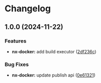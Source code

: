 # Changelog

## 1.0.0 (2024-11-22)


### Features

* **nx-docker:** add build executor ([2df236c](https://github.com/ebizbase/dev-infras/commit/2df236c038a0e8d7fb4b37d8b00c5b52aac70c92))


### Bug Fixes

* **nx-docker:** update publish  api ([0e61321](https://github.com/ebizbase/dev-infras/commit/0e613213df35b62bfe96f79bc7869dfb02772997))
